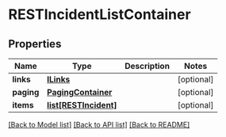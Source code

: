 # RESTIncidentListContainer

## Properties
Name | Type | Description | Notes
------------ | ------------- | ------------- | -------------
**links** | [**ILinks**](ILinks.md) |  | [optional] 
**paging** | [**PagingContainer**](PagingContainer.md) |  | [optional] 
**items** | [**list[RESTIncident]**](RESTIncident.md) |  | [optional] 

[[Back to Model list]](../README.md#documentation-for-models) [[Back to API list]](../README.md#documentation-for-api-endpoints) [[Back to README]](../README.md)


